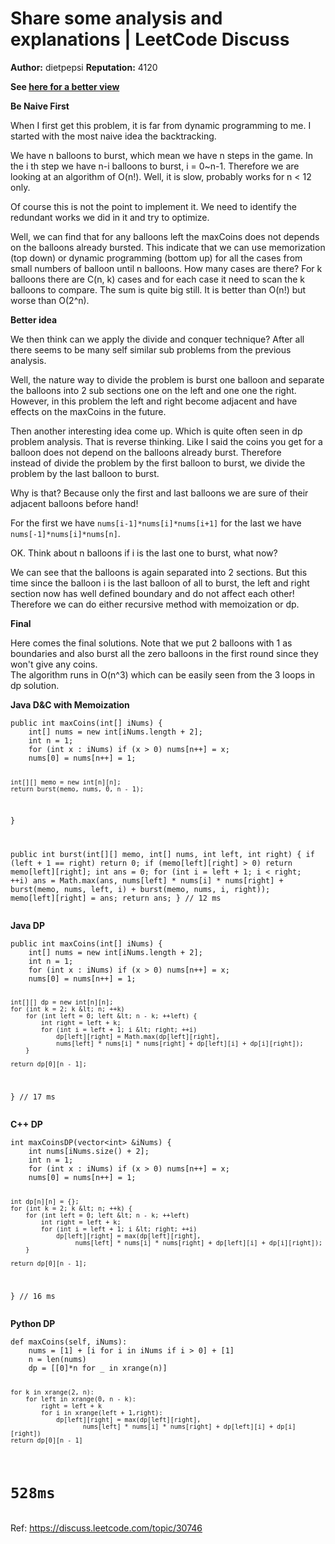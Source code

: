 Share some analysis and explanations | LeetCode Discuss
============================
**Author:**  dietpepsi
**Reputation:**  4120 

<p><strong>See <a href="http://algobox.org/burst-balloons/" rel="nofollow">here for a better view</a></strong></p>
<p><strong>Be Naive First</strong></p>
<p>When I first get this problem, it is far from dynamic programming to me. I started with the most naive idea the backtracking.</p>
<p>We have n balloons to burst, which mean we have n steps in the game. In the i th step we have n-i balloons to burst, i = 0~n-1. Therefore we are looking at an algorithm of O(n!). Well, it is slow, probably works for n &lt; 12 only.</p>
<p>Of course this is not the point to implement it. We need to identify the redundant works we did in it and try to optimize.</p>
<p>Well, we can find that for any balloons left the maxCoins does not depends on the balloons already bursted. This indicate that we can use memorization (top down) or dynamic programming (bottom up) for all the cases from small numbers of balloon until n balloons. How many cases are there?  For k balloons there are C(n, k) cases and for each case it need to scan the k balloons to compare. The sum is quite big still. It is better than O(n!) but worse than O(2^n).</p>
<p><strong>Better idea</strong></p>
<p>We then think can we apply the divide and conquer technique? After all there seems to be many self similar sub problems from the previous analysis.</p>
<p>Well,  the nature way to divide the problem is burst one balloon and separate the balloons into 2 sub sections one on the left and one one the right. However, in this problem the left and right become adjacent and have effects on the maxCoins in the future.</p>
<p>Then another interesting idea come up. Which is quite often seen in dp problem analysis. That is reverse thinking. Like I said the coins you get for a balloon does not depend on the balloons already burst. Therefore<br/>
instead of divide the problem by the first balloon to burst, we divide the problem by the last balloon to burst.</p>
<p>Why is that? Because only the first and last balloons we are sure of their adjacent balloons before hand!</p>
<p>For the first we have <code>nums[i-1]*nums[i]*nums[i+1]</code> for the last we have <code>nums[-1]*nums[i]*nums[n]</code>.</p>
<p>OK. Think about n balloons if i is the last one to burst, what now?</p>
<p>We can see that the balloons is again separated into 2 sections. But this time since the balloon i is the last balloon of all to burst, the left and right section now has well defined boundary and do not affect each other! Therefore we can do either recursive method with memoization or dp.</p>
<p><strong>Final</strong></p>
<p>Here comes the final solutions. Note that we put 2 balloons with 1 as boundaries and also burst all the zero balloons in the first round since they won't give any coins.<br/>
The algorithm runs in O(n^3) which can be easily seen from the 3 loops in dp solution.</p>
<p><strong>Java D&amp;C with Memoization</strong></p>
<pre><code>public int maxCoins(int[] iNums) {
    int[] nums = new int[iNums.length + 2];
    int n = 1;
    for (int x : iNums) if (x &gt; 0) nums[n++] = x;
    nums[0] = nums[n++] = 1;


    int[][] memo = new int[n][n];
    return burst(memo, nums, 0, n - 1);
}

public int burst(int[][] memo, int[] nums, int left, int right) {
    if (left + 1 == right) return 0;
    if (memo[left][right] &gt; 0) return memo[left][right];
    int ans = 0;
    for (int i = left + 1; i &lt; right; ++i)
        ans = Math.max(ans, nums[left] * nums[i] * nums[right] 
        + burst(memo, nums, left, i) + burst(memo, nums, i, right));
    memo[left][right] = ans;
    return ans;
}
// 12 ms
</code></pre>
<p><strong>Java DP</strong></p>
<pre><code>public int maxCoins(int[] iNums) {
    int[] nums = new int[iNums.length + 2];
    int n = 1;
    for (int x : iNums) if (x &gt; 0) nums[n++] = x;
    nums[0] = nums[n++] = 1;


    int[][] dp = new int[n][n];
    for (int k = 2; k &lt; n; ++k)
        for (int left = 0; left &lt; n - k; ++left) {
            int right = left + k;
            for (int i = left + 1; i &lt; right; ++i)
                dp[left][right] = Math.max(dp[left][right], 
                nums[left] * nums[i] * nums[right] + dp[left][i] + dp[i][right]);
        }

    return dp[0][n - 1];
}
// 17 ms
</code></pre>
<p><strong>C++ DP</strong></p>
<pre><code>int maxCoinsDP(vector&lt;int&gt; &amp;iNums) {
    int nums[iNums.size() + 2];
    int n = 1;
    for (int x : iNums) if (x &gt; 0) nums[n++] = x;
    nums[0] = nums[n++] = 1;


    int dp[n][n] = {};
    for (int k = 2; k &lt; n; ++k) {
        for (int left = 0; left &lt; n - k; ++left)
            int right = left + k;
            for (int i = left + 1; i &lt; right; ++i)
                dp[left][right] = max(dp[left][right],
                     nums[left] * nums[i] * nums[right] + dp[left][i] + dp[i][right]);
        }

    return dp[0][n - 1];
}
// 16 ms
</code></pre>
<p><strong>Python DP</strong></p>
<pre><code>def maxCoins(self, iNums):
    nums = [1] + [i for i in iNums if i &gt; 0] + [1]
    n = len(nums)
    dp = [[0]*n for _ in xrange(n)]

    for k in xrange(2, n):
        for left in xrange(0, n - k):
            right = left + k
            for i in xrange(left + 1,right):
                dp[left][right] = max(dp[left][right],
                       nums[left] * nums[i] * nums[right] + dp[left][i] + dp[i][right])
    return dp[0][n - 1]

# 528ms</code></pre> 

Ref: https://discuss.leetcode.com/topic/30746
